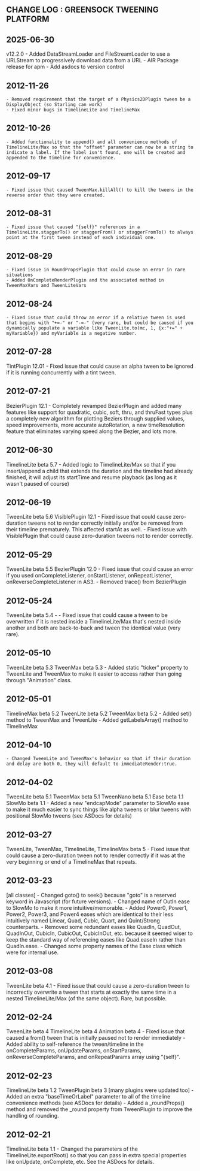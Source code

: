 CHANGE LOG : GREENSOCK TWEENING PLATFORM
----------------------------------------

2025-06-30
---------------------------------------------
v12.2.0
	- Added DataStreamLoader and FileStreamLoader to use a URLStream to progressively download data from a URL
	- AIR Package release for apm
	- Add asdocs to version control

2012-11-26
---------------------------------------------
	- Removed requirement that the target of a Physics2DPlugin tween be a DisplayObject (so Starling can work)
	- Fixed minor bugs in TimelineLite and TimelineMax 

2012-10-26
---------------------------------------------
	- Added functionality to append() and all convenience methods of TimelineLite/Max so that the "offset" parameter can now be a string to indicate a label. If the label isn't found, one will be created and appended to the timeline for convenience. 

2012-09-17
---------------------------------------------
	- Fixed issue that caused TweenMax.killAll() to kill the tweens in the reverse order that they were created.

2012-08-31
---------------------------------------------
	- Fixed issue that caused "{self}" references in a TimelineLite.staggerTo() or staggerFrom() or staggerFromTo() to always point at the first tween instead of each individual one.

2012-08-29
---------------------------------------------
	- Fixed issue in RoundPropsPlugin that could cause an error in rare situations
	- Added OnCompleteRenderPlugin and the associated method in TweenMaxVars and TweenLiteVars

2012-08-24
---------------------------------------------
	- Fixed issue that could throw an error if a relative tween is used that begins with "+=-" or "-=-" (very rare, but could be caused if you dynamically populate a variable like TweenLite.to(mc, 1, {x:"+=" + myVariable}) and myVariable is a negative number.

2012-07-28
---------------------------------------------
TintPlugin		12.01
	- Fixed issue that could cause an alpha tween to be ignored if it is running concurrently with a tint tween.

2012-07-21
---------------------------------------------
BezierPlugin		12.1
	- Completely revamped BezierPlugin and added many features like support for quadratic, cubic, soft, thru, and thruFast types plus a completely new algorithm for plotting Beziers through supplied values, speed improvements, more accurate autoRotation, a new timeResolution feature that eliminates varying speed along the Bezier, and lots more. 

2012-06-30
---------------------------------------------
TimelineLite		beta 5.7
	- Added logic to TimelineLite/Max so that if you insert/append a child that extends the duration and the timeline had already finished, it will adjust its startTime and resume playback (as long as it wasn't paused of course)

2012-06-19
----------------------------------------------
TweenLite		beta 5.6
VisiblePlugin	12.1
	- Fixed issue that could cause zero-duration tweens not to render correctly initially and/or be removed from their timeline prematurely. This affected startAt as well.
	- Fixed issue with VisiblePlugin that could cause zero-duration tweens not to render correctly.

2012-05-29
----------------------------------------------
TweenLite		beta 5.5
BezierPlugin		12.0
	- Fixed issue that could cause an error if you used onCompleteListener, onStartListener, onRepeatListener, onReverseCompleteListener in AS3.
	- Removed trace() from BezierPlugin

2012-05-24
----------------------------------------------
TweenLite		beta 5.4
	- - Fixed issue that could cause a tween to be overwritten if it is nested inside a TimelineLite/Max that's nested inside another and both are back-to-back and tween the identical value (very rare).

2012-05-10
----------------------------------------------
TweenLite		beta 5.3
TweenMax		beta 5.3
	- Added static "ticker" property to TweenLite and TweenMax to make it easier to access rather than going through "Animation" class. 

2012-05-01
----------------------------------------------
TimelineMax		beta 5.2
TweenLite		beta 5.2
TweenMax		beta 5.2
	- Added set() method to TweenMax and TweenLite
	- Added getLabelsArray() method to TimelineMax

2012-04-10
----------------------------------------------
	- Changed TweenLite and TweenMax's behavior so that if their duration and delay are both 0, they will default to immediateRender:true.

2012-04-02
----------------------------------------------
TweenLite		beta 5.1
TweenMax		beta 5.1
TweenNano		beta 5.1
Ease			beta 1.1
SlowMo			beta 1.1
	- Added a new "endcapMode" parameter to SlowMo ease to make it much easier to sync things like alpha tweens or blur tweens with positional SlowMo tweens (see ASDocs for details)

2012-03-27
----------------------------------------------
TweenLite, TweenMax, TimelineLite, TimelineMax beta 5
	- Fixed issue that could cause a zero-duration tween not to render correctly if it was at the very beginning or end of a TimelineMax that repeats.

2012-03-23
----------------------------------------------
[all classes]
	- Changed goto() to seek() because "goto" is a reserved keyword in Javascript (for future versions). 
	- Changed name of OutIn ease to SlowMo to make it more intuitive/memorable.
	- Added Power0, Power1, Power2, Power3, and Power4 eases which are identical to their less intuitively named Linear, Quad, Cubic, Quart, and Quint/Strong counterparts.
	- Removed some redundant eases like QuadIn, QuadOut, QuadInOut, CubicIn, CubicOut, CubicInOut, etc. because it seemed wiser to keep the standard way of referencing eases like Quad.easeIn rather than QuadIn.ease. 
	- Changed some property names of the Ease class which were for internal use.

2012-03-08
----------------------------------------------
TweenLite			beta 4.1
	- Fixed issue that could cause a zero-duration tween to incorrectly overwrite a tween that starts at exactly the same time in a nested TimelineLite/Max (of the same object). Rare, but possible. 

2012-02-24
----------------------------------------------
TweenLite			beta 4
TimelineLite			beta 4
Animation			beta 4
	- Fixed issue that caused a from() tween that is initially paused not to render immediately
	- Added ability to self-reference the tween/timeline in the onCompleteParams, onUpdateParams, onStartParams, onReverseCompleteParams, and onRepeatParams array using "{self}". 

2012-02-23
----------------------------------------------
TimelineLite			beta 1.2
TweenPlugin			beta 3
[many plugins were updated too]
	- Added an extra "baseTimeOrLabel" parameter to all of the timeline convenience methods (see ASDocs for details)
	- Added a _roundProps() method and removed the _round property from TweenPlugin to improve the handling of rounding.

2012-02-21
----------------------------------------------
TimelineLite			beta 1.1
	- Changed the parameters of the TimelineLite.exportRoot() so that you can pass in extra special properties like onUpdate, onComplete, etc. See the ASDocs for details. 
